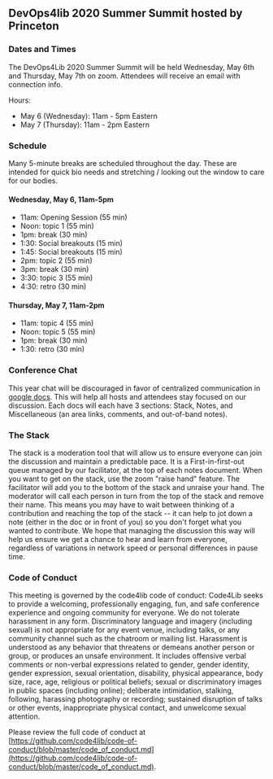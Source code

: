 ## DevOps4lib 2020 Summer Summit hosted by Princeton

### Dates and Times

The DevOps4Lib 2020 Summer Summit will be held Wednesday, May 6th and Thursday, May 7th on zoom. Attendees will receive an email with connection info.

Hours:

* May 6 (Wednesday): 11am - 5pm Eastern
* May 7 (Thursday): 11am - 2pm Eastern

### Schedule
Many 5-minute breaks are scheduled throughout the day. These are intended for quick bio needs and stretching / looking out the window to care for our bodies.

#### Wednesday, May 6, 11am-5pm
* 11am: Opening Session (55 min)
* Noon: topic 1 (55 min)
* 1pm: break (30 min)
* 1:30: Social breakouts (15 min)
* 1:45: Social breakouts (15 min)
* 2pm: topic 2 (55 min)
* 3pm: break (30 min)
* 3:30: topic 3 (55 min)
* 4:30: retro (30 min)

#### Thursday, May 7, 11am-2pm
* 11am: topic 4 (55 min)
* Noon: topic 5 (55 min)
* 1pm: break (30 min)
* 1:30: retro (30 min)

### Conference Chat
This year chat will be discouraged in favor of centralized communication in
[google
docs](https://drive.google.com/drive/folders/1INxx_Z3kWe7Zu30p76telRitMB8qa4tV). This will help all hosts and attendees stay focused on our
discussion. Each docs will each have 3 sections: Stack, Notes, and Miscellaneous (an area links, comments, and out-of-band notes).

### The Stack

The stack is a moderation tool that will allow us to ensure everyone can join the discussion and maintain a predictable pace. It is a First-in-first-out queue managed by our facilitator, at the top of each notes document. When you want to get on the stack, use the zoom "raise hand" feature. The facilitator will add you to the bottom of the stack and unraise your hand. The moderator will call each person in turn from the top of the stack and remove their name. This means you may have to wait between thinking of a contribution and reaching the top of the stack -- it can help to jot down a note (either in the doc or in front of you) so you don't forget what you wanted to contribute. We hope that managing the discussion this way will help us ensure we get a chance to hear and learn from everyone, regardless of variations in network speed or personal differences in pause time.

### Code of Conduct
This meeting is governed by the code4lib code of conduct:
Code4Lib seeks to provide a welcoming, professionally engaging, fun, and safe conference experience and ongoing community for everyone. We do not tolerate harassment in any form. Discriminatory language and imagery (including sexual) is not appropriate for any event venue, including talks, or any community channel such as the chatroom or mailing list.
Harassment is understood as any behavior that threatens or demeans another person or group, or produces an unsafe environment. It includes offensive verbal comments or non-verbal expressions related to gender, gender identity, gender expression, sexual orientation, disability, physical appearance, body size, race, age, religious or political beliefs; sexual or discriminatory images in public spaces (including online); deliberate intimidation, stalking, following, harassing photography or recording; sustained disruption of talks or other events, inappropriate physical contact, and unwelcome sexual attention.

Please review the full code of conduct at [https://github.com/code4lib/code-of-conduct/blob/master/code_of_conduct.md](https://github.com/code4lib/code-of-conduct/blob/master/code_of_conduct.md).
